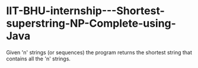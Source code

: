 # IIT-BHU-internship---Shortest-superstring-NP-Complete-using-Java
Given 'n' strings (or sequences) the program returns the shortest string that contains all the 'n' strings.
